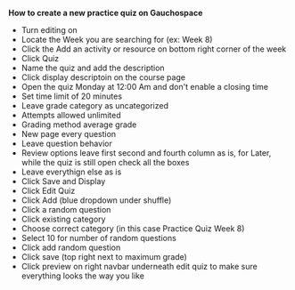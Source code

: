 **How to create a new practice quiz on Gauchospace**

* Turn editing on 
* Locate the Week you are searching for (ex: Week 8)
* Click the Add an activity or resource on bottom right corner of the week
* Click Quiz
* Name the quiz and add the description
* Click display descriptoin on the course page
* Open the quiz Monday at 12:00 Am and don't enable a closing time
* Set time limit of 20 minutes
* Leave grade category as uncategorized
* Attempts allowed unlimited 
* Grading method average grade
* New page every question
* Leave question behavior
* Review options leave first second and fourth column as is, for Later, while the quiz is still open check all the boxes
* Leave everythign else as is 
* Click Save and Display
* Click Edit Quiz 
* Click Add (blue dropdown under shuffle)
* Click a random question 
* Click existing category
* Choose correct category (in this case Practice Quiz Week 8)
* Select 10 for number of random questions
* Click add random question 
* Click save (top right next to maximum grade)
* Click preview on right navbar underneath edit quiz to make sure everything looks the way you like 



